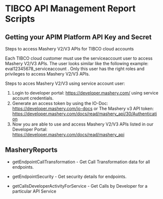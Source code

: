 # TIBCO API Management Report Scripts


## Getting your APIM Platform API Key and Secret
Steps to access Mashery V2/V3 APIs for TIBCO cloud accounts

Each TIBCO cloud customer must use the serviceaccount user to access Mashery V2/V3 APIs.
The user looks similar like the following example: eval12345678_serviceaccount .
Only this user has the right roles and privileges to access Mashery V2/V3 APIs.

Steps to acces Mashery V2/V3 using service account user:
1. Login to developer portal: https://developer.mashery.com/ using service account credentials.
2. Generate an access token by using the IO-Doc: https://developer.mashery.com/io-docs or The Mashery v3 API token: https://developer.mashery.com/docs/read/mashery_api/30/Authentication 
3. Now you are able to use and access Mashery V2/V3 APIs listed in our Developer Portal: https://developer.mashery.com/docs/read/mashery_api


## MasheryReports

* getEndpointCallTransformation - Get Call Transformation data for all endpoints.

* getEndpointSecurity - Get security details for endpoints.
* getCallsDeveloperActivityForService - Get Calls by Developer for a particular API Service

